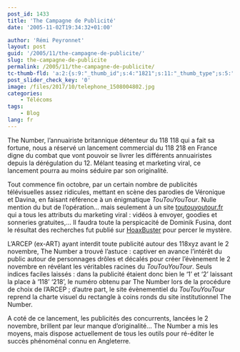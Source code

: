 ```yaml
---
post_id: 1433
title: 'The Campagne de Publicité'
date: '2005-11-02T19:34:32+01:00'

author: 'Rémi Peyronnet'
layout: post
guid: '/2005/11/the-campagne-de-publicite/'
slug: the-campagne-de-publicite
permalink: /2005/11/the-campagne-de-publicite/
tc-thumb-fld: 'a:2:{s:9:"_thumb_id";s:4:"1821";s:11:"_thumb_type";s:5:"thumb";}'
post_slider_check_key: '0'
image: /files/2017/10/telephone_1508004802.jpg
categories:
    - Télécoms
tags:
    - Blog
lang: fr
---
```


The Number, l’annuairiste britannique détenteur du 118 118 qui a fait sa fortune, nous a réservé un lancement commercial du 118 218 en France digne du combat que vont pouvoir se livrer les différents annuairistes depuis la dérégulation du 12. Mélant teasing et marketing viral, ce lancement pourra au moins séduire par son originalité.

Tout commence fin octobre, par un certain nombre de publicités télévisuelles assez ridicules, mettant en scène des parodies de Véronique et Davina, en faisant référence à un énigmatique *TouTouYouTour*. Nulle mention du but de l’opération… mais seulement à un site [toutouyoutour.fr](http://www.toutouyoutour.fr) qui a tous les attributs du marketing viral : vidéos à envoyer, goodies et sonneries gratuites,… Il faudra toute la perspicacité de Dominik Fusina, dont le résultat des recherches fut publié sur [HoaxBuster](http://www.hoaxbuster.com/hoaxliste/hoax.php?idArticle=42894) pour percer le mystère.

L’ARCEP (ex-ART) ayant interdit toute publicité autour des 118xyz avant le 2 novembre, The Number a trouvé l’astuce : captiver en avance l’intérêt du public autour de personnages drôles et décalés pour créer l’évènement le 2 novembre en révélant les véritables racines du *TouTouYouTour*. Seuls indices faciles laissés : dans la publicité étaient donc bien le ‘1’ et ‘2’ laissant la place à ‘118’ ‘218’, le numéro obtenu par The Number lors de la procédure de choix de l’ARCEP ; d’autre part, le site évènementiel du *TouTouYouTour* reprend la charte visuel du rectangle à coins ronds du site institutionnel The Number.

A coté de ce lancement, les publicités des concurrents, lancées le 2 novembre, brillent par leur manque d’originalité… The Number a mis les moyens, mais dispose actuellement de tous les outils pour ré-éditer le succès phénoménal connu en Angleterre.